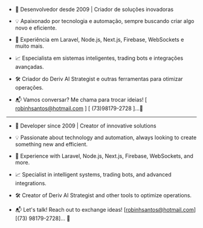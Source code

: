 - 🚀 Desenvolvedor desde 2009 | Criador de soluções inovadoras

- 💡 Apaixonado por tecnologia e automação, sempre buscando criar algo novo e eficiente.
- 🔧 Experiência em Laravel, Node.js, Next.js, Firebase, WebSockets e muito mais.
- 📈 Especialista em sistemas inteligentes, trading bots e integrações avançadas.
- 🛠️ Criador do Deriv AI Strategist e outras ferramentas para otimizar operações.

- 📬 Vamos conversar? Me chama para trocar ideias! [ robinhsantos@hotmail.com ] [ (73)98179-2728 ]...🚀 

-------------------------------------------------------------------------------------------------------

- 🚀 Developer since 2009 | Creator of innovative solutions

- 💡 Passionate about technology and automation, always looking to create something new and efficient.
- 🔧 Experience with Laravel, Node.js, Next.js, Firebase, WebSockets, and more.
- 📈 Specialist in intelligent systems, trading bots, and advanced integrations.
- 🛠️ Creator of Deriv AI Strategist and other tools to optimize operations.

- 📬 Let's talk! Reach out to exchange ideas! [robinhsantos@hotmail.com] [(73) 98179-2728]... 🚀



<!---
robinhoscorpion/robinhoscorpion is a ✨ special ✨ repository because its `README.md` (this file) appears on your GitHub profile.
You can click the Preview link to take a look at your changes.
--->
